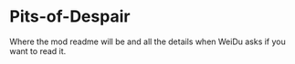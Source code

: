 # Pits-of-Despair

Where the mod readme will be and all the details when WeiDu asks if you want to read it.
